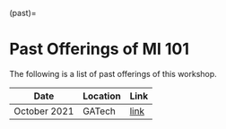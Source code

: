 (past)=
# Past Offerings of MI 101

The following is a list of past offerings of this workshop.

| Date | Location | Link |
|------|----------|------|
| October 2021 | GATech | [link](gatech2021) |
